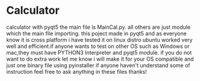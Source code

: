 # Calculator
calculator with pyqt5
the main file is MainCal.py. all others are just module which the main file importing.
this poject made in pyqt5 and as everyone know it is cross platform 
i have tested it on linux distro ubuntu worked very well and efficient.if anyone wants to test on other OS such as Windows or mac,they must have PYTHON3 Interpreter and pyqt5 module.
if you do not want to do extra work let me know i will make it for your OS compatible and just one binary file using pyinstaller 
if anyone haven't understand some of instruction feel free to ask anything in these files 
thanks!
